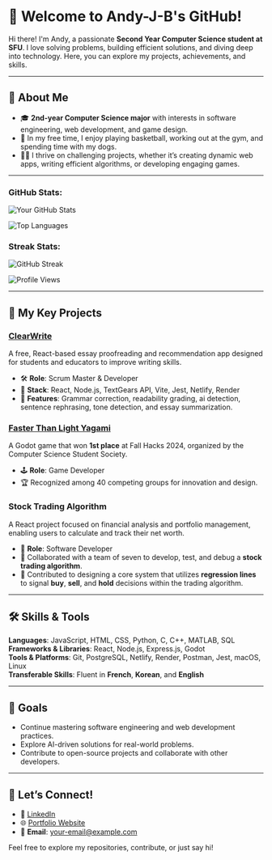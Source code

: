 # 👋 Welcome to Andy-J-B's GitHub!  

Hi there! I'm Andy, a passionate **Second Year Computer Science student at SFU**. I love solving problems, building efficient solutions, and diving deep into technology. Here, you can explore my projects, achievements, and skills.

---

## 🌟 About Me  
- 🎓 **2nd-year Computer Science major** with interests in software engineering, web development, and game design.  
- 🏀 In my free time, I enjoy playing basketball, working out at the gym, and spending time with my dogs.  
- 🧑‍💻 I thrive on challenging projects, whether it’s creating dynamic web apps, writing efficient algorithms, or developing engaging games.  

---

### GitHub Stats:

![Your GitHub Stats](https://github-readme-stats.vercel.app/api?username=Andy-J-B&show_icons=true&theme=dark)

![Top Languages](https://github-readme-stats.vercel.app/api/top-langs/?username=Andy-J-B&layout=compact&theme=dark)

### Streak Stats:

![GitHub Streak](https://streak-stats.demolab.com/?user=Andy-J-B&theme=dark&hide_border=true)

![Profile Views](https://komarev.com/ghpvc/?username=Andy-J-B&color=orange&style=flat-square)

---

## 🔧 My Key Projects  
### [ClearWrite](https://github.com/Andy-J-B/ClearWrite)  
A free, React-based essay proofreading and recommendation app designed for students and educators to improve writing skills.  
- 🛠️ **Role**: Scrum Master & Developer  
- 🚀 **Stack**: React, Node.js, TextGears API, Vite, Jest, Netlify, Render  
- 🌟 **Features**: Grammar correction, readability grading, ai detection, sentence rephrasing, tone detection, and essay summarization.  

### [Faster Than Light Yagami](https://github.com/Andy-J-B/FallHacks2024)
A Godot game that won **1st place** at Fall Hacks 2024, organized by the Computer Science Student Society.  
- 🕹️ **Role**: Game Developer  
- 🏆 Recognized among 40 competing groups for innovation and design.  

### Stock Trading Algorithm 
A React project focused on financial analysis and portfolio management, enabling users to calculate and track their net worth.  
- 🤝 **Role**: Software Developer  
- 👥 Collaborated with a team of seven to develop, test, and debug a **stock trading algorithm**.  
- 🔧 Contributed to designing a core system that utilizes **regression lines** to signal **buy**, **sell**, and **hold** decisions within the trading algorithm.  


---

## 🛠️ Skills & Tools  

**Languages**: JavaScript, HTML, CSS, Python, C, C++, MATLAB, SQL  
**Frameworks & Libraries**: React, Node.js, Express.js, Godot  
**Tools & Platforms**: Git, PostgreSQL, Netlify, Render, Postman, Jest, macOS, Linux  
**Transferable Skills**: Fluent in **French**, **Korean**, and **English**  

---

## 🚀 Goals  
- Continue mastering software engineering and web development practices.  
- Explore AI-driven solutions for real-world problems.  
- Contribute to open-source projects and collaborate with other developers.  

---

## 🤝 Let’s Connect!  
- 💼 [LinkedIn](https://www.linkedin.com/in/andyjbae/)  
- 🌐 [Portfolio Website](https://andy-j-b.github.io/)  
- 📧 **Email**: [your-email@example.com](mailto:080.abae@gmail.com)  

Feel free to explore my repositories, contribute, or just say hi!  

